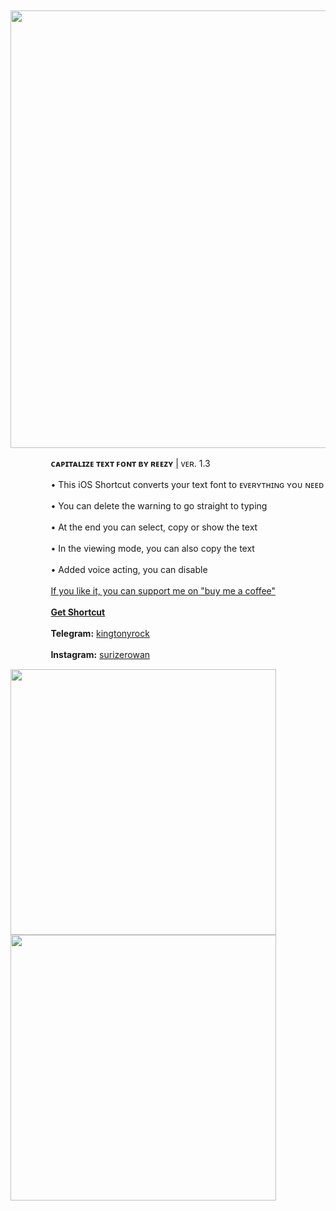 ㅤㅤㅤㅤㅤ<img src="https://user-images.githubusercontent.com/57829878/222703179-a14ef6cd-3876-442b-b32d-f94206fa649f.png" width="700">


ㅤㅤㅤㅤㅤ**ᴄᴀᴘɪᴛᴀʟɪᴢᴇ ᴛᴇxᴛ ꜰᴏɴᴛ ʙʏ ʀᴇᴇᴢʏ** | ᴠᴇʀ. 1.3


ㅤㅤㅤㅤㅤ• This iOS Shortcut converts your text font to ᴇᴠᴇʀʏᴛʜɪɴɢ ʏᴏᴜ ɴᴇᴇᴅ 

ㅤㅤㅤㅤㅤ• You can delete the warning to go straight to typing 

ㅤㅤㅤㅤㅤ• At the end you can select, copy or show the text 

ㅤㅤㅤㅤㅤ• In the viewing mode, you can also copy the text 

ㅤㅤㅤㅤㅤ• Added voice acting, you can disable

ㅤㅤㅤㅤㅤ[If you like it, you can support me on "buy me a coffee"](https://www.buymeacoffee.com/surizerowan)

ㅤㅤㅤㅤㅤ[**Get Shortcut**](https://www.icloud.com/shortcuts/048eacc9ab284abe9d5481909b092098)


ㅤㅤㅤㅤㅤ**Telegram:** [kingtonyrock](https://t.me/kingtonyrock) 

ㅤㅤㅤㅤㅤ**Instagram:** [surizerowan](https://www.instagram.com/surizerowan/)

<img src="https://user-images.githubusercontent.com/57829878/222701496-fb90f87f-676e-436b-9198-3ad4fea29fef.gif" width="425"><img src="https://user-images.githubusercontent.com/57829878/222701966-01199fc0-876d-43fd-b150-ba574dbd47a2.gif" width="425">
